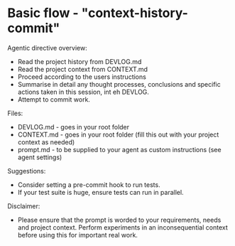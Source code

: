 # Basic flow - "context-history-commit"

Agentic directive overview:

- Read the project history from DEVLOG.md
- Read the project context from CONTEXT.md 
- Proceed according to the users instructions
- Summarise in detail any thought processes, conclusions and specific actions taken in this session, int eh DEVLOG.
- Attempt to commit work.

Files:

- DEVLOG.md - goes in your root folder
- CONTEXT.md - goes in your root folder (fill this out with your project context as needed)
- prompt.md - to be supplied to your agent as custom instructions (see agent settings)

Suggestions:
- Consider setting a pre-commit hook to run tests.
- If your test suite is huge, ensure tests can run in parallel.

Disclaimer:
- Please ensure that the prompt is worded to your requirements, needs and project context. Perform experiments in an inconsequential context before using this for important real work.
